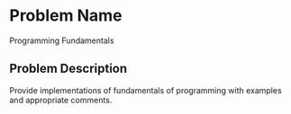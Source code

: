 # Problem Name 
Programming Fundamentals

## Problem Description

Provide implementations of fundamentals of programming with examples and appropriate comments.
